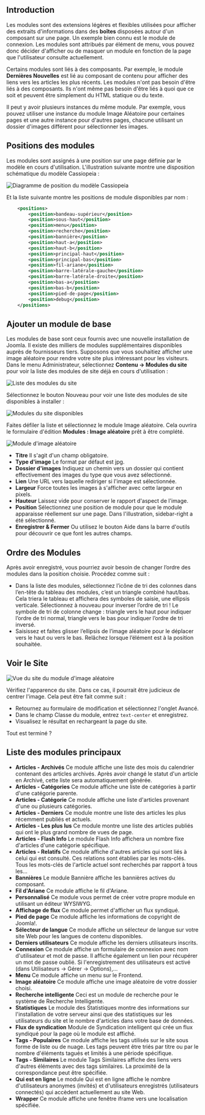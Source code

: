 <!-- Filename: J4.x:Site_Modules / Display title: Modules du Site  -->

## Introduction

Les modules sont des extensions légères et flexibles utilisées pour afficher des extraits
d'informations dans des **boîtes** disposées autour d'un composant sur une page. Un
exemple bien connu est le module de connexion. Les modules sont attribués par élément de menu, vous pouvez donc décider d'afficher ou de masquer un module en fonction de la page
que l'utilisateur consulte actuellement.

Certains modules sont liés à des composants. Par exemple, le module **Dernières Nouvelles**
est lié au composant de contenu pour afficher des liens vers les articles les plus récents. Les modules n'ont pas besoin d'être liés à des composants. Ils n'ont même pas besoin d'être liés à quoi que ce soit et peuvent être simplement du HTML statique ou du texte.

Il peut y avoir plusieurs instances du même module. Par exemple, vous pouvez
utiliser une instance du module Image Aléatoire pour certaines pages et une autre
instance pour d'autres pages, chacune utilisant un dossier d'images différent pour sélectionner les images.

## Positions des modules

Les modules sont assignés à une position sur une page définie par le modèle en cours d'utilisation. L'illustration suivante montre une disposition schématique du modèle Cassiopeia :

![Diagramme de position du modèle Cassiopeia](../../../en/images/modules/cassiopeia-template-positions.png)

Et la liste suivante montre les positions de module disponibles par nom :

```xml
	<positions>
		<position>bandeau-supérieur</position>
		<position>sous-haut</position>
		<position>menu</position>
		<position>recherche</position>
		<position>bannière</position>
		<position>haut-a</position>
		<position>haut-b</position>
		<position>principal-haut</position>
		<position>principal-bas</position>
		<position>fil-ariane</position>
		<position>barre-latérale-gauche</position>
		<position>barre-latérale-droite</position>
		<position>bas-a</position>
		<position>bas-b</position>
		<position>pied-de-page</position>
		<position>debug</position>
	</positions>
```

## Ajouter un module de base

Les modules de base sont ceux fournis avec une nouvelle installation de Joomla. Il existe des milliers de modules supplémentaires disponibles auprès de fournisseurs tiers. Supposons que vous souhaitiez afficher une image aléatoire pour rendre votre site plus intéressant pour les visiteurs. Dans le menu Administrateur, sélectionnez **Contenu → Modules du site** pour voir la liste des modules de site déjà en cours d'utilisation :

![Liste des modules du site](../../../en/images/modules/cassiopeia-modules-list.png)

Sélectionnez le bouton Nouveau pour voir une liste des modules de site disponibles à installer :

![Modules du site disponibles](../../../en/images/modules/cassiopeia-modules-available.png)

Faites défiler la liste et sélectionnez le module Image aléatoire. Cela ouvrira le formulaire d'édition **Modules : Image aléatoire** prêt à être complété.

![Module d'image aléatoire](../../../en/images/modules/cassiopeia-module-random-image.png)

- **Titre** Il s'agit d'un champ obligatoire.
- **Type d'image** Le format par défaut est jpg.
- **Dossier d'images** Indiquez un chemin vers un dossier qui contient effectivement des images du type que vous avez sélectionné.
- **Lien** Une URL vers laquelle rediriger si l'image est sélectionnée.
- **Largeur** Force toutes les images à s'afficher avec cette largeur en pixels.
- **Hauteur** Laissez vide pour conserver le rapport d'aspect de l'image.
- **Position** Sélectionnez une position de module pour que le module apparaisse réellement sur une page. Dans l'illustration, sidebar-right a été sélectionné.
- **Enregistrer & Fermer** Ou utilisez le bouton Aide dans la barre d'outils pour découvrir ce que font les autres champs.

## Ordre des Modules

Après avoir enregistré, vous pourriez avoir besoin de changer l’ordre des modules dans la position choisie. Procédez comme suit :

- Dans la liste des modules, sélectionnez l’icône de tri des colonnes dans l’en-tête du tableau des modules, c’est un triangle combiné haut/bas. Cela triera le tableau et affichera des symboles de saisie, une ellipsis verticale. Sélectionnez à nouveau pour inverser l’ordre de tri ! Le symbole de tri de colonne change : triangle vers le haut pour indiquer l’ordre de tri normal, triangle vers le bas pour indiquer l’ordre de tri inversé.
- Saisissez et faites glisser l’ellipsis de l’image aléatoire pour le déplacer vers le haut ou vers le bas. Relâchez lorsque l’élément est à la position souhaitée.

## Voir le Site

![Vue du site du module d'image aléatoire](../../../en/images/modules/cassiopeia-module-random-image-site.png)

Vérifiez l'apparence du site. Dans ce cas, il pourrait être judicieux de centrer l'image. Cela peut être fait comme suit :

- Retournez au formulaire de modification et sélectionnez l'onglet Avancé.
- Dans le champ Classe du module, entrez `text-center` et enregistrez.
- Visualisez le résultat en rechargeant la page du site.

Tout est terminé ?

## Liste des modules principaux

- **Articles - Archivés** Ce module affiche une liste des mois du calendrier contenant des articles archivés. Après avoir changé le statut d'un article en Archivé, cette liste sera automatiquement générée.
- **Articles - Catégories** Ce module affiche une liste de catégories à partir d'une catégorie parente.
- **Articles - Catégorie** Ce module affiche une liste d'articles provenant d'une ou plusieurs catégories.
- **Articles - Derniers** Ce module montre une liste des articles les plus récemment publiés et actuels.
- **Articles - Les plus lus** Ce module montre une liste des articles publiés qui ont le plus grand nombre de vues de page.
- **Articles - Flash Info** Le module Flash Info affichera un nombre fixe d'articles d'une catégorie spécifique.
- **Articles - Relatifs** Ce module affiche d'autres articles qui sont liés à celui qui est consulté. Ces relations sont établies par les mots-clés. Tous les mots-clés de l'article actuel sont recherchés par rapport à tous les...
- **Bannières** Le module Bannière affiche les bannières actives du composant.
- **Fil d'Ariane** Ce module affiche le fil d'Ariane.
- **Personnalisé** Ce module vous permet de créer votre propre module en utilisant un éditeur WYSIWYG.
- **Affichage de flux** Ce module permet d'afficher un flux syndiqué.
- **Pied de page** Ce module affiche les informations de copyright de Joomla!.
- **Sélecteur de langue** Ce module affiche un sélecteur de langue sur votre site Web pour les langues de contenu disponibles.
- **Derniers utilisateurs** Ce module affiche les derniers utilisateurs inscrits.
- **Connexion** Ce module affiche un formulaire de connexion avec nom d'utilisateur et mot de passe. Il affiche également un lien pour récupérer un mot de passe oublié. Si l'enregistrement des utilisateurs est activé (dans Utilisateurs → Gérer → Options),...
- **Menu** Ce module affiche un menu sur le Frontend.
- **Image aléatoire** Ce module affiche une image aléatoire de votre dossier choisi.
- **Recherche intelligente** Ceci est un module de recherche pour le système de Recherche Intelligente.
- **Statistiques** Le module des Statistiques montre des informations sur l'installation de votre serveur ainsi que des statistiques sur les utilisateurs du site et le nombre d'articles dans votre base de données.
- **Flux de syndication** Module de Syndication intelligent qui crée un flux syndiqué pour la page où le module est affiché.
- **Tags - Populaires** Ce module affiche les tags utilisés sur le site sous forme de liste ou de nuage. Les tags peuvent être triés par titre ou par le nombre d'éléments tagués et limités à une période spécifique.
- **Tags - Similaires** Le module Tags Similaires affiche des liens vers d'autres éléments avec des tags similaires. La proximité de la correspondance peut être spécifiée.
- **Qui est en ligne** Le module Qui est en ligne affiche le nombre d'utilisateurs anonymes (invités) et d'utilisateurs enregistrés (utilisateurs connectés) qui accèdent actuellement au site Web.
- **Wrapper** Ce module affiche une fenêtre iframe vers une localisation spécifiée.

